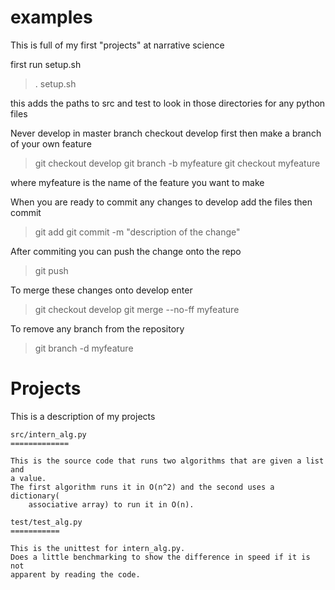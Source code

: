 examples
========

This is full of my first "projects" at narrative science

first run setup.sh

>. setup.sh

this adds the paths to src and test to look in those directories for any
python files

Never develop in master branch
checkout develop first then make a branch of your own feature

>git checkout develop
>git branch -b myfeature
>git checkout myfeature

where myfeature is the name of the feature you want to make

When you are ready to commit any changes to develop add the files then commit

>git add <thefile>
>git commit -m "description of the change"

After commiting you can push the change onto the repo

>git push

To merge these changes onto develop enter

>git checkout develop
>git merge --no-ff myfeature

To remove any branch from the repository

>git branch -d myfeature

Projects
========

This is a description of my projects

    src/intern_alg.py
    =============

    This is the source code that runs two algorithms that are given a list and
    a value.
    The first algorithm runs it in O(n^2) and the second uses a dictionary(
        associative array) to run it in O(n).

    test/test_alg.py
    ===========

    This is the unittest for intern_alg.py.
    Does a little benchmarking to show the difference in speed if it is not
    apparent by reading the code.
